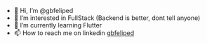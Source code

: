 - 👋 Hi, I’m @gbfeliped
- 👀 I’m interested in FullStack (Backend is better, dont tell anyone)
- 🌱 I’m currently learning Flutter
- 📫 How to reach me on linkedin [gbfeliped](https://www.linkedin.com/in/gbfeliped/)

<!---
gbfeliped/gbfeliped is a ✨ special ✨ repository because its `README.md` (this file) appears on your GitHub profile.
You can click the Preview link to take a look at your changes.
--->
